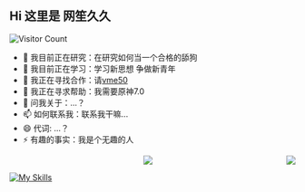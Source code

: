 
## Hi 这里是 网笙久久

![Visitor Count](https://profile-counter.glitch.me/wangshengjj/count.svg)

- 🔭 我目前正在研究：在研究如何当一个合格的舔狗
- 🌱 我目前正在学习：学习新思想 争做新青年
- 👯 我正在寻找合作：请[vme50](https://vme50.wangshengjj.work)
- 🤔 我正在寻求帮助：我需要原神7.0
- 💬 问我关于：...？
- 📫 如何联系我：联系我干嘛...
- 😄 代词: ...？
- ⚡ 有趣的事实：我是个无趣的人

<div style="display: flex;">
  <a href="https://github.com/wangshengjj" style="flex: 1; display: block; text-align: center;">
    <img align="center" src="https://github-readme-stats.vercel.app/api?username=wangshengjj&theme=radical" />
  </a>
  <a href="https://github.com/wangshengjj" style="display: block; text-align: center;">
    <img align="center" src="https://github-readme-stats.anuraghazra1.vercel.app/api/top-langs/?username=sabesansathananthan&layout=compact&theme=radical" />
  </a>
</div>

[![My Skills](https://skillicons.dev/icons?i=linux,mysql,docker,kubernetes,nginx,jenkins,gitlab,prometheux,grafana)](https://skillicons.dev)
